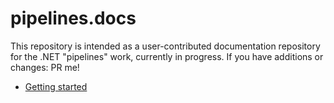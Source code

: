 # pipelines.docs

This repository is intended as a user-contributed documentation repository for the .NET "pipelines" work, currently in progress. If you have additions or changes: PR me!

- [Getting started](GettingStarted)
